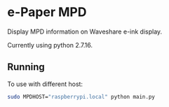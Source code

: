 # e-Paper MPD

Display MPD information on Waveshare e-ink display.

Currently using python 2.7.16.

## Running

To use with different host:

```bash
sudo MPDHOST="raspberrypi.local" python main.py
```
